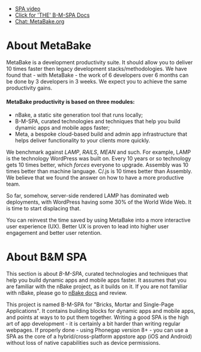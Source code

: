 
- [SPA video](https://youtu.be/LHFjjDPlU3A)
- [Click for 'THE' B-M-SPA  Docs](http://doc.metabake.org/SPA/)
- [Chat: MetaBake.org ](http://chat.MetaBake.org)


# About MetaBake

MetaBake is a development productivity suite. It should allow you to deliver 10 times faster then legacy development stacks/methodologies. We have found that - with MetaBake - the work of 6 developers over 6 months can be done by 3 developers in 3 weeks. We expect you to achieve the same productivity gains.


#### MetaBake productivity is based on three modules:

- nBake, a static site generation tool that runs locally;
- B-M-SPA, curated technologies and techniques that help you build dynamic apps and mobile apps faster;
- Meta, a bespoke cloud-based build and admin app infrastructure that helps deliver functionality to your clients more quickly.

We benchmark against _LAMP_, _RAILS_, _MEAN_ and such. For example, LAMP is the technology WordPress was built on. Every 10 years or so technology gets 10 times better, which *forces* everyone to upgrade. Assembly was 10 times better than machine language. C/.js is 10 times better than Assembly. We believe that we found the answer on how to have a more productive team.

So far, somehow, server-side rendered LAMP has dominated web deployments, with WordPress having some 30% of the World Wide Web. It is time to start displacing that.

You can reinvest the time saved by using MetaBake into a more interactive user experience (UX). Better UX is proven to lead into higher user engagement and better user retention.

# About B&M SPA

This section is about _B-M-SPA_, curated technologies and techniques that help you build dynamic apps and mobile apps faster. It assumes that you are familiar with the nBake project, as it builds on it. If you are not familiar with nBake, please go to [nBake docs](http://doc.metabake.org/nbake) and review.

This project is named B-M-SPA for "Bricks, Mortar and Single-Page Applications". It contains building blocks for dynamic apps and mobile apps, and points at ways to to put them together. Writing a good SPA is the high art of app development - it is certainly a bit harder than writing regular webpages. If properly done - using Phonegap version 8+ - you can use a SPA as the core of a hybrid/cross-platform appstore app (iOS and Android) without loss of native capabilities such as device permissions.
